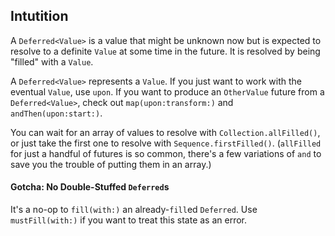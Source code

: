 ## Intutition

A `Deferred<Value>` is a value that might be unknown now but is expected to resolve to a definite `Value` at some time in the future. It is resolved by being "filled" with a `Value`.

A `Deferred<Value>` represents a `Value`. If you just want to work with the eventual `Value`, use `upon`. If you want to produce an `OtherValue` future from a `Deferred<Value>`, check out `map(upon:transform:)` and `andThen(upon:start:)`.

You can wait for an array of values to resolve with `Collection.allFilled()`, or just take the first one to resolve with `Sequence.firstFilled()`. (`allFilled` for just a handful of futures is so common, there's a few variations of `and` to save you the trouble of putting them in an array.)

#### Gotcha: No Double-Stuffed `Deferred`s

It's a no-op to `fill(with:)` an already-`fill`ed `Deferred`. Use `mustFill(with:)` if you want to treat this state as an error.

